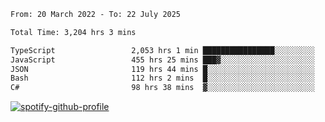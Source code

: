 <!--START_SECTION:waka-->

```txt
From: 20 March 2022 - To: 22 July 2025

Total Time: 3,204 hrs 3 mins

TypeScript                 2,053 hrs 1 min ████████████████░░░░░░░░░   64.08 %
JavaScript                 455 hrs 25 mins ███▓░░░░░░░░░░░░░░░░░░░░░   14.21 %
JSON                       119 hrs 44 mins █░░░░░░░░░░░░░░░░░░░░░░░░   03.74 %
Bash                       112 hrs 2 mins  █░░░░░░░░░░░░░░░░░░░░░░░░   03.50 %
C#                         98 hrs 38 mins  ▓░░░░░░░░░░░░░░░░░░░░░░░░   03.08 %
```

<!--END_SECTION:waka-->
[![spotify-github-profile](https://spotify-github-profile.vercel.app/api/view?uid=c00zprrvy9xiloa9qnco3hmng&cover_image=true&theme=novatorem&show_offline=false&background_color=121212&bar_color=53b14f&bar_color_cover=false)](https://spotify-github-profile.vercel.app/api/view?uid=c00zprrvy9xiloa9qnco3hmng&redirect=true)



